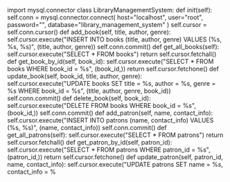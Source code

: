 import mysql.connector
class LibraryManagementSystem:
    def _init_(self):
        self.conn = mysql.connector.connect(
            host="localhost",
            user="root",
            password="",
            database="library_management_system"
        )
        self.cursor = self.conn.cursor()
    def add_book(self, title, author, genre):
        self.cursor.execute("INSERT INTO books (title, author, genre) VALUES (%s, %s, %s)", (title, author, genre))
        self.conn.commit()
    def get_all_books(self):
        self.cursor.execute("SELECT * FROM books")
        return self.cursor.fetchall()
    def get_book_by_id(self, book_id):
        self.cursor.execute("SELECT * FROM books WHERE book_id = %s", (book_id,))
        return self.cursor.fetchone()
    def update_book(self, book_id, title, author, genre):
        self.cursor.execute("UPDATE books SET title = %s, author = %s, genre = %s WHERE book_id = %s", (title, author, genre, book_id))
        self.conn.commit()
    def delete_book(self, book_id):
        self.cursor.execute("DELETE FROM books WHERE book_id = %s", (book_id,))
        self.conn.commit()
    def add_patron(self, name, contact_info):
        self.cursor.execute("INSERT INTO patrons (name, contact_info) VALUES (%s, %s)", (name, contact_info))
        self.conn.commit()
    def get_all_patrons(self):
        self.cursor.execute("SELECT * FROM patrons")
        return self.cursor.fetchall()
    def get_patron_by_id(self, patron_id):
        self.cursor.execute("SELECT * FROM patrons WHERE patron_id = %s", (patron_id,))
        return self.cursor.fetchone()
    def update_patron(self, patron_id, name, contact_info):
        self.cursor.execute("UPDATE patrons SET name = %s, contact_info = %
